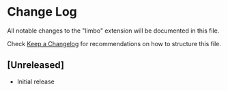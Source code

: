 # Change Log

All notable changes to the "limbo" extension will be documented in this file.

Check [Keep a Changelog](http://keepachangelog.com/) for recommendations on how to structure this file.

## [Unreleased]

- Initial release
